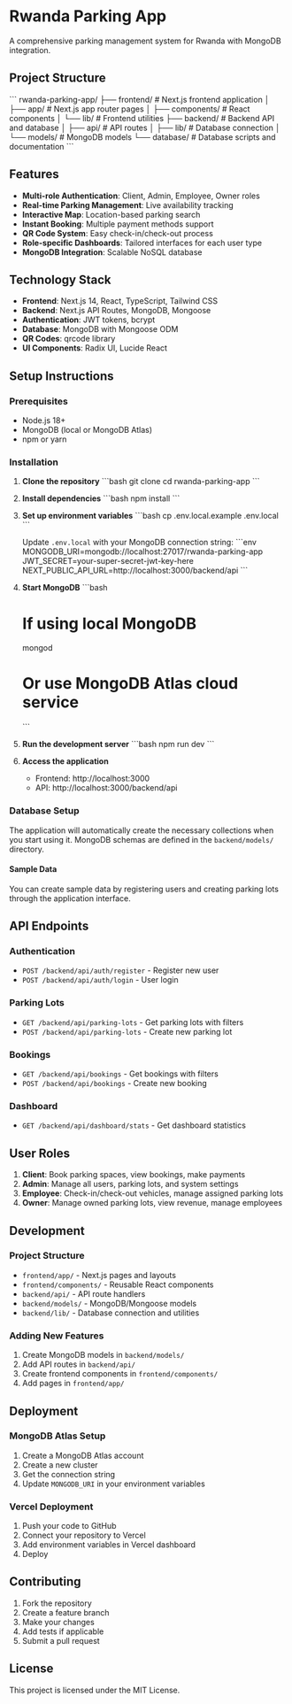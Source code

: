 # Rwanda Parking App

A comprehensive parking management system for Rwanda with MongoDB integration.

## Project Structure

\`\`\`
rwanda-parking-app/
├── frontend/           # Next.js frontend application
│   ├── app/           # Next.js app router pages
│   ├── components/    # React components
│   └── lib/          # Frontend utilities
├── backend/           # Backend API and database
│   ├── api/          # API routes
│   ├── lib/          # Database connection
│   └── models/       # MongoDB models
└── database/         # Database scripts and documentation
\`\`\`

## Features

- **Multi-role Authentication**: Client, Admin, Employee, Owner roles
- **Real-time Parking Management**: Live availability tracking
- **Interactive Map**: Location-based parking search
- **Instant Booking**: Multiple payment methods support
- **QR Code System**: Easy check-in/check-out process
- **Role-specific Dashboards**: Tailored interfaces for each user type
- **MongoDB Integration**: Scalable NoSQL database

## Technology Stack

- **Frontend**: Next.js 14, React, TypeScript, Tailwind CSS
- **Backend**: Next.js API Routes, MongoDB, Mongoose
- **Authentication**: JWT tokens, bcrypt
- **Database**: MongoDB with Mongoose ODM
- **QR Codes**: qrcode library
- **UI Components**: Radix UI, Lucide React

## Setup Instructions

### Prerequisites

- Node.js 18+ 
- MongoDB (local or MongoDB Atlas)
- npm or yarn

### Installation

1. **Clone the repository**
   \`\`\`bash
   git clone <repository-url>
   cd rwanda-parking-app
   \`\`\`

2. **Install dependencies**
   \`\`\`bash
   npm install
   \`\`\`

3. **Set up environment variables**
   \`\`\`bash
   cp .env.local.example .env.local
   \`\`\`
   
   Update `.env.local` with your MongoDB connection string:
   \`\`\`env
   MONGODB_URI=mongodb://localhost:27017/rwanda-parking-app
   JWT_SECRET=your-super-secret-jwt-key-here
   NEXT_PUBLIC_API_URL=http://localhost:3000/backend/api
   \`\`\`

4. **Start MongoDB**
   \`\`\`bash
   # If using local MongoDB
   mongod
   
   # Or use MongoDB Atlas cloud service
   \`\`\`

5. **Run the development server**
   \`\`\`bash
   npm run dev
   \`\`\`

6. **Access the application**
   - Frontend: http://localhost:3000
   - API: http://localhost:3000/backend/api

### Database Setup

The application will automatically create the necessary collections when you start using it. MongoDB schemas are defined in the `backend/models/` directory.

#### Sample Data

You can create sample data by registering users and creating parking lots through the application interface.

## API Endpoints

### Authentication
- `POST /backend/api/auth/register` - Register new user
- `POST /backend/api/auth/login` - User login

### Parking Lots
- `GET /backend/api/parking-lots` - Get parking lots with filters
- `POST /backend/api/parking-lots` - Create new parking lot

### Bookings
- `GET /backend/api/bookings` - Get bookings with filters
- `POST /backend/api/bookings` - Create new booking

### Dashboard
- `GET /backend/api/dashboard/stats` - Get dashboard statistics

## User Roles

1. **Client**: Book parking spaces, view bookings, make payments
2. **Admin**: Manage all users, parking lots, and system settings
3. **Employee**: Check-in/check-out vehicles, manage assigned parking lots
4. **Owner**: Manage owned parking lots, view revenue, manage employees

## Development

### Project Structure

- `frontend/app/` - Next.js pages and layouts
- `frontend/components/` - Reusable React components
- `backend/api/` - API route handlers
- `backend/models/` - MongoDB/Mongoose models
- `backend/lib/` - Database connection and utilities

### Adding New Features

1. Create MongoDB models in `backend/models/`
2. Add API routes in `backend/api/`
3. Create frontend components in `frontend/components/`
4. Add pages in `frontend/app/`

## Deployment

### MongoDB Atlas Setup

1. Create a MongoDB Atlas account
2. Create a new cluster
3. Get the connection string
4. Update `MONGODB_URI` in your environment variables

### Vercel Deployment

1. Push your code to GitHub
2. Connect your repository to Vercel
3. Add environment variables in Vercel dashboard
4. Deploy

## Contributing

1. Fork the repository
2. Create a feature branch
3. Make your changes
4. Add tests if applicable
5. Submit a pull request

## License

This project is licensed under the MIT License.
